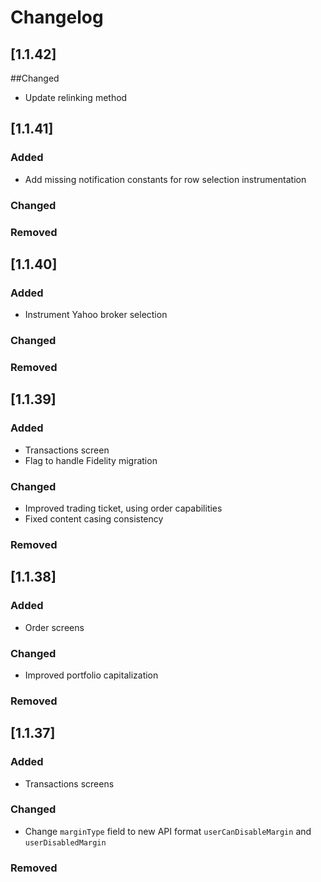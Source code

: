# Changelog
## [1.1.42]
##Changed
- Update relinking method

## [1.1.41]
### Added
- Add missing notification constants for row selection instrumentation

### Changed

### Removed


## [1.1.40]
### Added
- Instrument Yahoo broker selection

### Changed

### Removed

## [1.1.39]
### Added
- Transactions screen
- Flag to handle Fidelity migration

### Changed
- Improved trading ticket, using order capabilities
- Fixed content casing consistency

### Removed

## [1.1.38]
### Added
- Order screens

### Changed
- Improved portfolio capitalization

### Removed

## [1.1.37]
### Added
- Transactions screens

### Changed
- Change `marginType` field to new API format `userCanDisableMargin` and `userDisabledMargin` 

### Removed
